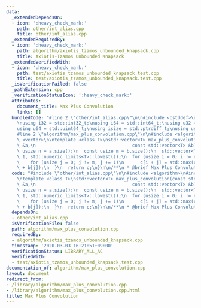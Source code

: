 ```yaml
---
data:
  _extendedDependsOn:
  - icon: ':heavy_check_mark:'
    path: other/int_alias.cpp
    title: other/int_alias.cpp
  _extendedRequiredBy:
  - icon: ':heavy_check_mark:'
    path: algorithm/axiotis_tzamos_unbounded_knapsack.cpp
    title: Axiotis-Tzamos Unbounded Knapsack
  _extendedVerifiedWith:
  - icon: ':heavy_check_mark:'
    path: test/axiotis_tzamos_unbounded_knapsack.test.cpp
    title: test/axiotis_tzamos_unbounded_knapsack.test.cpp
  _isVerificationFailed: false
  _pathExtension: cpp
  _verificationStatusIcon: ':heavy_check_mark:'
  attributes:
    document_title: Max Plus Convolution
    links: []
  bundledCode: "#line 2 \"other/int_alias.cpp\"\n\n#include <cstddef>\n#include <cstdint>\n\
    \nusing i32 = std::int32_t;\nusing i64 = std::int64_t;\nusing u32 = std::uint32_t;\n\
    using u64 = std::uint64_t;\nusing isize = std::ptrdiff_t;\nusing usize = std::size_t;\n\
    #line 2 \"algorithm/max_plus_convolution.cpp\"\n\n#include <algorithm>\n#include\
    \ <vector>\n\ntemplate <class T>\nstd::vector<T> max_plus_convolution(const std::vector<T>\
    \ &a,\n                                    const std::vector<T> &b) {\n  const\
    \ usize n = a.size();\n  const usize m = b.size();\n  std::vector<T> c(n + m -\
    \ 1, std::numeric_limits<T>::lowest());\n  for (usize i = 0; i != n; i += 1) {\n\
    \    for (usize j = 0; j != m; j += 1)\n      c[i + j] = std::max(c[i + j], a[i]\
    \ + b[j]);\n  }\n  return c;\n}\n\n/**\n * @brief Max Plus Convolution\n */\n"
  code: "#include \"other/int_alias.cpp\"\n\n#include <algorithm>\n#include <vector>\n\
    \ntemplate <class T>\nstd::vector<T> max_plus_convolution(const std::vector<T>\
    \ &a,\n                                    const std::vector<T> &b) {\n  const\
    \ usize n = a.size();\n  const usize m = b.size();\n  std::vector<T> c(n + m -\
    \ 1, std::numeric_limits<T>::lowest());\n  for (usize i = 0; i != n; i += 1) {\n\
    \    for (usize j = 0; j != m; j += 1)\n      c[i + j] = std::max(c[i + j], a[i]\
    \ + b[j]);\n  }\n  return c;\n}\n\n/**\n * @brief Max Plus Convolution\n */\n"
  dependsOn:
  - other/int_alias.cpp
  isVerificationFile: false
  path: algorithm/max_plus_convolution.cpp
  requiredBy:
  - algorithm/axiotis_tzamos_unbounded_knapsack.cpp
  timestamp: '2020-03-03 16:21:51+09:00'
  verificationStatus: LIBRARY_ALL_AC
  verifiedWith:
  - test/axiotis_tzamos_unbounded_knapsack.test.cpp
documentation_of: algorithm/max_plus_convolution.cpp
layout: document
redirect_from:
- /library/algorithm/max_plus_convolution.cpp
- /library/algorithm/max_plus_convolution.cpp.html
title: Max Plus Convolution
---
```

